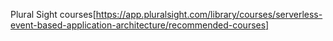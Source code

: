 Plural Sight courses[https://app.pluralsight.com/library/courses/serverless-event-based-application-architecture/recommended-courses]
